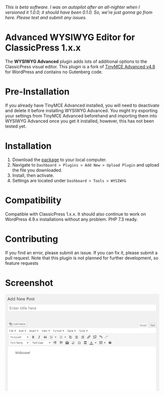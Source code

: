 _This is beta software. I was on autopilot after an all-nighter when I versioned it 1.0.0; it should have been 0.1.0. So, we're just gonna go from here. Please test and submit any issues._

# Advanced WYSIWYG Editor for ClassicPress 1.x.x
The **WYSIWYG Advanced** plugin adds lots of additional options to the ClassicPress visual editor. This plugin is a fork of [TinyMCE Advanced v4.8](https://wordpress.org/plugins/tinymce-advanced/) for WordPress and contains no Gutenberg code.

# Pre-Installation
If you already have TinyMCE Advanced installed, you will need to deactivate and delete it before installing WYSIWYG Advanced. You might try exporting your settings from TinyMCE Advanced beforehand and importing them into WYSIWYG Advanced once you get it installed, however, this has not been tested yet.

# Installation
1. Download the [package](https://github.com/johnalarcon/wysiwyg-advanced/archive/master.zip) to your local computer.
2. Navigate to `Dashboard > Plugins > Add New > Upload Plugin` and upload the file you downloaded.
3. Install, then activate.
4. Settings are located under `Dashboard > Tools > WYSIWYG`

# Compatibility
Compatible with ClassicPress 1.x.x. It should also continue to work on WordPress 4.9.x installations without any problem. PHP 7.3 ready.

# Contributing
If you find an error, please submit an issue. If you can fix it, please submit a pull request. Note that this plugin is not planned for further development, so feature requests

# Screenshot
![Screenshot](screenshot.png)

